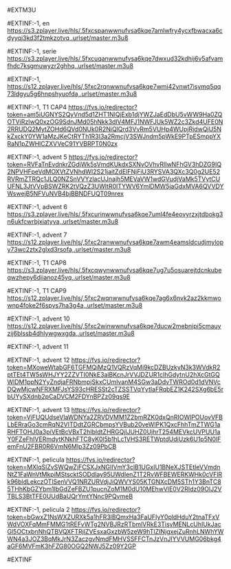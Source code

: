 #EXTM3U

#EXTINF:-1, en
https://s3.zplayer.live/hls/,5fxcspanwwnufvsa6kqe7amlwfry4ycxfbwacxa6cdyyqj3kd3f2tmkzotvq,.urlset/master.m3u8





#EXTINF:-1, serie
https://s3.zplayer.live/hls/,5fxcuqanwwnufvsa6kqe7dwxud32kdhij6v5afvamfhdc7ksgmuwyzr2ghhq,.urlset/master.m3u8


#EXTINF:-1, 
https://s12.zplayer.live/hls/,5fxc2rqnwwnufvsa6kqe7wmi42ynwt7isymq5qq73ldgyu5g6hnpshyuofda,.urlset/master.m3u8

#EXTINF:-1, T1 CAP4
https://fvs.io/redirector?token=am5iUGNYS2QyVnd5d1ZHT1NlQjExb1djYWZJaEdDbU5vWW9Ha0ZQOTViRzIwQ0xzOG9SdnJMd05hNkk3dlV4MFJ1NWFJUk5WZ2c3Zkd4UFE0N2RRUDQ2MytZOHd6QVd0NUk0R2NiQlQrd3VvRm5VUHp4WUpjRjdwQjU5NkZxckY0YW1aMzJKeCtRYTh1R3I3a2RmcjV3SWJndm5pWkE9PTpESmppYXRaN1pZWHlCZXVVeC91YVBRPT0N0zx


#EXTINF:-1, advent 5
https://fvs.io/redirector?token=RVFaTnEvdnkrZGdjWk5sVmdKUkdxSXNvOVhvRlIwNFhGV3hDZG9IQ2NPVHFpeVdMOXVtZVNhdWI2S21jaitZdElFNjFiU3RYSVA3QXc3Q0g2UE52RVRmZTRQc1JLQ0NZSnVVYzlacUJnajh5MEVaVW1wdGVudjVaMk5TVytCUUFNL3JtVVpBSWZRK2tVQzZ3UWltR0lTYWV6YmlDMW5jaGdxMVA6QVVDYWswejB5NFVuNVB4bjBBNDFUQT09nrex

#EXTINF:-1, advent 6
https://s3.zplayer.live/hls/,5fxcurinwwnufvsa6kqe7uml4fe4eovyrzxjtdbokg3n6ukfcwrbjxiatyya,.urlset/master.m3u8


#EXTINF:-1, advent 7
https://s12.zplayer.live/hls/,5fxc2ranwwnufvsa6kqe7awm4eamsldcudjmylopy73wc2ztx2glxd3rsofa,.urlset/master.m3u8


#EXTINF:-1, T1 CAP8
https://s3.zplayer.live/hls/,5fxcqwynwwnufvsa6kqe7ug7u5osuarejtdcnkubeqwzhepy6djianoz45yq,.urlset/master.m3u8


#EXTINF:-1, T1 CAP9
https://s12.zplayer.live/hls/,5fxc2wqnwwnufvsa6kqe7ag6x6nvk2az2kkmwownp4foke2f6spys7ha3g4a,.urlset/master.m3u8


#EXTINF:-1, advent 10
https://s12.zplayer.live/hls/,5fxc2winwwnufvsa6kqe7ducw2mebnipi5cmauyzij6blssb4dhlywgwxgda,.urlset/master.m3u8


#EXTINF:-1, advent 11



#EXTINF:-1, advent 12
https://fvs.io/redirector?token=MXoweWtabGF6TGFMQjMzQ1VQRzVqMi9kcDZBUzkyN3k3WVdkR2ptTEt4TW5sWHJYY2ZZVTI0NkE3alBKcnJrVVJDZUR1clhGdytnU2hXcGtGQWlDM1ppN2YyZndjaFRNbmpjSkxCUmlvanM4SGw3aDdvTWROd0d1dVNVcDQwMjcwNFRXMFJsYS93cHRESSt2cTZSSTVqYytIaFRqbEZ1K242SXg6bE5rbUYySXdnb2pCaDVCM2FDYnBPZz09qs9E

#EXTINF:-1, advent 13
https://fvs.io/redirector?token=VjFUQUdseVlaWDNYa2ZRVDVMM1Z2bmRZK0dxQnRIOWlPOUovVFBLbERraGo3cmRqN2VITDdtZGRCbmpsYVBub20veWlPK1QxcFhhTmZTWG1aRHFTOHJ0a3piVEtBcVBxT2hIbldtZHRGQjlJUHZ0UjhrT254MEVkcUVPUU1aY0FZeFhIVERmdytKNkhFTC8yK0l5b1hLc1VHS3RETWptdUdiUzk6U1p5N0lFemFnU2FBR0R6VmN6Mlp3Zz09PbCB


#EXTINF:-1, pelicula
https://fvs.io/redirector?token=MXlqSlZvSWQwZjFCSXJxNGlIVmY3clB1UGxIU1BNeXJSTEtIeVVmdnNtZ1FaWnVtMkpiMStscktSODdlay95UWdIenZ1T2RvWFBEWERKWHk0cVFlRk96bldLekczOTlSenVVQ1NRZURVdjJiQWVYS05KTGNXcDM5STh1Y3BnTC85THhKbGZYbm1IbGdZeFBZU1pucnZoM1M0dU10MEhwVlE0V2RIdz09OlJ2VTBLS3BtTFE0UUdBaUQrYmtYNnc9PQvmeB


#EXTINF:-1, pelicula 2
https://fvs.io/redirector?token=bGwxZ1NsWXZURXk5a1hFR3lBQmxHa3FaUFIyY0pldHduY2tnaTFxVWdVOXFqMmFMMG1tREFvWTg2NVBJRzRTbmlVRkE3TisyMENLcUhIUkJacGl5OCtxbnNhQTBVQXFTRjlZVEsxaGxzbW5zeW9hTlZINjgxejZuRnhLNWhYWWN4a3JOZ3BqMkJrN3ZaczgvNmdFMHVSSFFCTnJzVnJIYVVUMG06bkg4aGF6MVFmK3hFZG80OGQ2NWJ5Zz09Y2GP


#EXTINF





